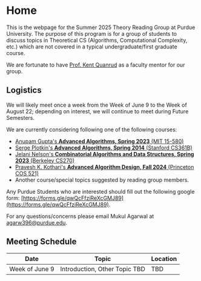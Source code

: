 # Home

This is the webpage for the Summer 2025 Theory Reading Group at Purdue University. The purpose of this program is for a group of students to discuss topics in Theoretical CS (Algorithms, Computational Complexity, etc.) which are not covered in a typical undergraduate/first graduate course.

We are fortunate to have [Prof. Kent Quanrud](https://kentquanrud.com/) as a faculty mentor for our group.

## Logistics
We will likely meet once a week from the Week of June 9 to the Week of August 22; depending on interest, we will continue to meet during Future Semesters.

We are currently considering following one of the following courses:
- [Anupam Gupta's **Advanced Algorithms, Spring 2023** (MIT 15-580)](https://www.cs.cmu.edu/afs/cs.cmu.edu/academic/class/15850-s23/www/oldindex.html)
- [Serge Plotkin's **Advanced Algorithms, Spring 2014** (Stanford CS361B)](https://web.stanford.edu/class/cs361b/)
- [Jelani Nelson's **Combinatorial Algorithms and Data Structures, Spring 2023** (Berkeley CS270)](https://cs270.org/spring23/home/)
- [Pravesh K. Kothari's **Advanced Algorithm Design, Fall 2024** (Princeton COS 521)](https://www.cs.princeton.edu/courses/archive/fall24/cos521/)
- Another course/special topics suggested by reading group members.

Any Purdue Students who are interested should fill out the following google form: [https://forms.gle/qwQcFfziReXcGMJ89](https://forms.gle/qwQcFfziReXcGMJ89).

For any questions/concerns please email Mukul Agarwal at [agarw396@purdue.edu](mailto:agarw396@purdue.edu).

## Meeting Schedule

| Date | Topic | Location |
| ----- | ---- | -------- |
| Week of June 9 | Introduction, Other Topic TBD | TBD |
